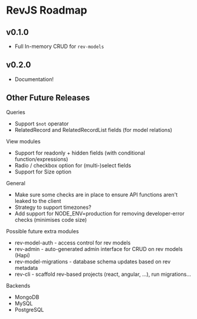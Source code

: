 # RevJS Roadmap

## v0.1.0

* Full In-memory CRUD for `rev-models`

## v0.2.0

* Documentation!

## Other Future Releases

Queries
 * Support `$not` operator
 * RelatedRecord and RelatedRecordList fields (for model relations)

View modules
 * Support for readonly + hidden fields (with conditional function/expressions)
 * Radio / checkbox option for (multi-)select fields
 * Support for Size option

General
 * Make sure some checks are in place to ensure API functions aren't leaked to the client
 * Strategy to support timezones?
 * Add support for NODE_ENV=production for removing developer-error checks (minimises code size)

Possible future extra modules
 * rev-model-auth - access control for rev models
 * rev-admin - auto-generated admin interface for CRUD on rev models (Hapi)
 * rev-model-migrations - database schema updates based on rev metadata
 * rev-cli - scaffold rev-based projects (react, angular, ...), run migrations...

Backends
 * MongoDB
 * MySQL
 * PostgreSQL

